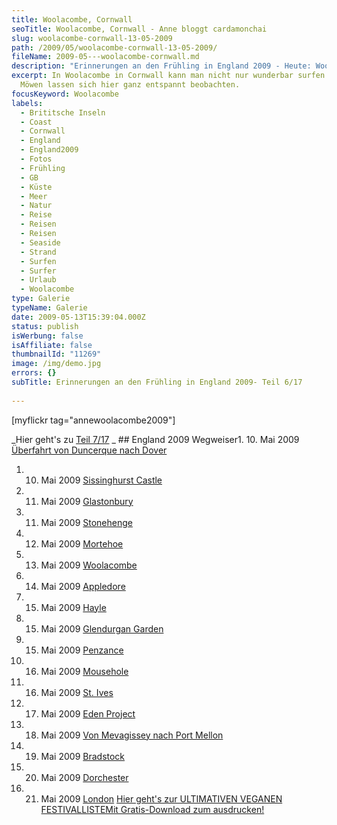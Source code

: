 ```yaml
---
title: Woolacombe, Cornwall
seoTitle: Woolacombe, Cornwall - Anne bloggt cardamonchai
slug: woolacombe-cornwall-13-05-2009
path: /2009/05/woolacombe-cornwall-13-05-2009/
fileName: 2009-05---woolacombe-cornwall.md
description: "Erinnerungen an den Frühling in England 2009 - Heute: Woolacombe"
excerpt: In Woolacombe in Cornwall kann man nicht nur wunderbar surfen. Auch
  Möwen lassen sich hier ganz entspannt beobachten.
focusKeyword: Woolacombe
labels:
  - Brititsche Inseln
  - Coast
  - Cornwall
  - England
  - England2009
  - Fotos
  - Frühling
  - GB
  - Küste
  - Meer
  - Natur
  - Reise
  - Reisen
  - Reisen
  - Seaside
  - Strand
  - Surfen
  - Surfer
  - Urlaub
  - Woolacombe
type: Galerie
typeName: Galerie
date: 2009-05-13T15:39:04.000Z
status: publish
isWerbung: false
isAffiliate: false
thumbnailId: "11269"
image: /img/demo.jpg
errors: {}
subTitle: Erinnerungen an den Frühling in England 2009- Teil 6/17
  
---
```


[myflickr tag="annewoolacombe2009"]

_Hier geht's zu [Teil 7/17](/2009/05/appledore-cornwall-14-05-2009/) _ ##
England 2009 Wegweiser1. 10. Mai 2009
[Überfahrt von Duncerque nach Dover](/2009/05/uberfahrt-von-duncerque-nach-dover-10-05-2009/)

1.  10. Mai 2009 [Sissinghurst Castle](/2009/05/sissinghurst-castle/)
1.  11. Mai 2009 [Glastonbury](/2009/05/glastonbury-11-05-2009/)
1.  11. Mai 2009 [Stonehenge](/2009/05/stonehenge-11-05-2009/)
1.  12. Mai 2009 [Mortehoe](/2009/05/mortehoe-cornwall-12-05-2009/)
1.  13. Mai 2009 [Woolacombe](/2009/05/woolacombe-cornwall-13-05-2009/)
1.  14. Mai 2009 [Appledore](/2009/05/appledore-cornwall-14-05-2009/)
1.  15. Mai 2009 [Hayle](/2009/05/hayle-cornwall-14-15-05-2009/)
1.  15. Mai 2009 [Glendurgan Garden](/2009/05/glendurgan-garden-15-05-2009-2/)
1.  15. Mai 2009 [Penzance](/2009/05/penzance-cornwall-15-05-2009/)
1.  16. Mai 2009 [Mousehole](/2009/05/mousehole-cornwall-16-05-2009/)
1.  16. Mai 2009 [St. Ives](/2009/05/st-ives-cornwall-16-05-2009/)
1.  17. Mai 2009 [Eden Project](/2009/05/eden-project/)
1.  18. Mai 2009
        [Von Mevagissey nach Port Mellon](/2009/05/von-mevagissey-nach-port-mellon-18-05-2009/)
1.  19. Mai 2009 [Bradstock](/2009/05/bradstock-19-05-2009/)
1.  20. Mai 2009 [Dorchester](/2009/05/dorchester/)
1.  21. Mai 2009 [London](/2009/05/london-21-05-2009/)
        [Hier geht's zur ULTIMATIVEN VEGANEN FESTIVALLISTEMit Gratis-Download zum ausdrucken!](/2015/03/die-ultimative-vegane-festivalliste)

  